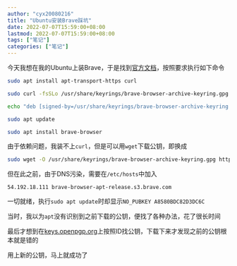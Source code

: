 ```yaml
---
author: "cyx20080216"
title: "Ubuntu安装Brave踩坑"
date: 2022-07-07T15:59:00+08:00
lastmod: 2022-07-07T15:59:00+08:00
tags: ["笔记"]
categories: ["笔记"]
---
```

今天我想在我的Ubuntu上装Brave，于是找到[官方文档](https://brave.com/linux/#debian-ubuntu-mint)，按照要求执行如下命令

```bash
sudo apt install apt-transport-https curl

sudo curl -fsSLo /usr/share/keyrings/brave-browser-archive-keyring.gpg https://brave-browser-apt-release.s3.brave.com/brave-browser-archive-keyring.gpg

echo "deb [signed-by=/usr/share/keyrings/brave-browser-archive-keyring.gpg arch=amd64] https://brave-browser-apt-release.s3.brave.com/ stable main"|sudo tee /etc/apt/sources.list.d/brave-browser-release.list

sudo apt update

sudo apt install brave-browser
```

由于依赖问题，我装不上`curl`，但是可以用`wget`下载公钥，即换成

```bash
sudo wget -O /usr/share/keyrings/brave-browser-archive-keyring.gpg https://brave-browser-apt-release.s3.brave.com/brave-browser-archive-keyring.gpg
```

但在此之前，由于DNS污染，需要在`/etc/hosts`中加入
```
54.192.18.111 brave-browser-apt-release.s3.brave.com
```

一切就绪，执行`sudo apt update`时却显示`NO_PUBKEY A8580BDC82D3DC6C`

当时，我以为`apt`没有识别到之前下载的公钥，便找了各种办法，花了很长时间

最后才想到在[keys.openpgp.org](keys.openpgp.org)上按照ID找公钥，下载下来才发现之前的公钥根本就是错的

用上新的公钥，马上就成功了
